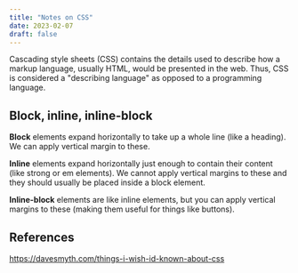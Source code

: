 ```yaml
---
title: "Notes on CSS"
date: 2023-02-07
draft: false
---
```

Cascading style sheets (CSS) contains the details
used to describe how a markup language,
usually HTML,
would be presented in the web.
Thus, CSS is considered a "describing language"
as opposed to a programming language.

## Block, inline, inline-block

**Block** elements expand horizontally to take up a whole line
(like a heading).
We can apply vertical margin to these.

**Inline** elements expand horizontally just enough
to contain their content (like strong or em elements).
We cannot apply vertical margins to these
and they should usually be placed inside a block element.

**Inline-block** elements are like inline elements, but you can apply vertical margins to these (making them useful for things like buttons).

## References
https://davesmyth.com/things-i-wish-id-known-about-css
